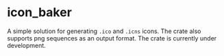 # icon_baker
A simple solution for generating `.ico` and `.icns` icons. The crate also supports png sequences as an output format.
The crate is currently under development.